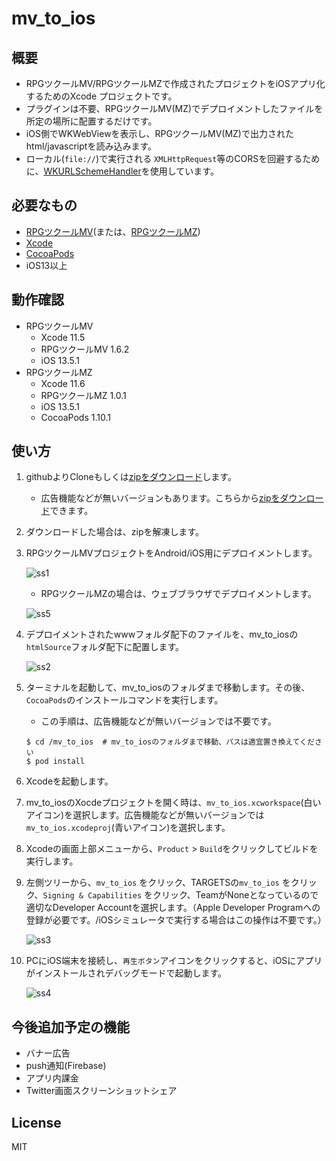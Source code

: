# mv_to_ios


## 概要
* RPGツクールMV/RPGツクールMZで作成されたプロジェクトをiOSアプリ化するためのXcode プロジェクトです。
* プラグインは不要、RPGツクールMV(MZ)でデプロイメントしたファイルを所定の場所に配置するだけです。
* iOS側でWKWebViewを表示し、RPGツクールMV(MZ)で出力されたhtml/javascriptを読み込みます。
* ローカル(`file://`)で実行される `XMLHttpRequest`等のCORSを回避するために、[WKURLSchemeHandler](https://developer.apple.com/documentation/webkit/wkurlschemehandler)を使用しています。



## 必要なもの

* [RPGツクールMV](https://tkool.jp/mv/)(または、[RPGツクールMZ](https://tkool.jp/mz/))
* [Xcode](https://apps.apple.com/jp/app/xcode/id497799835?mt=12)
* [CocoaPods](https://guides.cocoapods.org/using/getting-started)
* iOS13以上



## 動作確認

- RPGツクールMV
  - Xcode 11.5
  - RPGツクールMV 1.6.2
  - iOS 13.5.1
- RPGツクールMZ
  - Xcode 11.6
  - RPGツクールMZ 1.0.1
  - iOS 13.5.1
  - CocoaPods 1.10.1


## 使い方

1. githubよりCloneもしくは[zipをダウンロード](https://github.com/waffs702/mv_to_ios/archive/master.zip)します。
    - 広告機能などが無いバージョンもあります。こちらから[zipをダウンロード](https://github.com/waffs702/mv_to_ios/archive/vanilla.zip)できます。

2. ダウンロードした場合は、zipを解凍します。

3. RPGツクールMVプロジェクトをAndroid/iOS用にデプロイメントします。

    ![ss1](https://raw.githubusercontent.com/wiki/waffs702/mv_to_ios/images/ss1.jpg)

    - RPGツクールMZの場合は、ウェブブラウザでデプロイメントします。

    ![ss5](https://raw.githubusercontent.com/wiki/waffs702/mv_to_ios/images/ss5.jpg)

4. デプロイメントされたwwwフォルダ配下のファイルを、mv_to_iosの`htmlSource`フォルダ配下に配置します。

    ![ss2](https://raw.githubusercontent.com/wiki/waffs702/mv_to_ios/images/ss2.jpg)

5. ターミナルを起動して、mv_to_iosのフォルダまで移動します。その後、`CocoaPods`のインストールコマンドを実行します。

    - この手順は、広告機能などが無いバージョンでは不要です。
    ```
    $ cd /mv_to_ios  # mv_to_iosのフォルダまで移動、パスは適宜置き換えてください
    $ pod install
    ```

6. Xcodeを起動します。

7. mv_to_iosのXocdeプロジェクトを開く時は、`mv_to_ios.xcworkspace`(白いアイコン)を選択します。広告機能などが無いバージョンでは`mv_to_ios.xcodeproj`(青いアイコン)を選択します。

8. Xcodeの画面上部メニューから、`Product` > `Build`をクリックしてビルドを実行します。

9. 左側ツリーから、`mv_to_ios` をクリック、TARGETSの`mv_to_ios` をクリック、`Signing & Capabilities` をクリック、TeamがNoneとなっているので適切なDeveloper Accountを選択します。（Apple Developer Programへの登録が必要です。/iOSシミュレータで実行する場合はこの操作は不要です。）

    ![ss3](https://raw.githubusercontent.com/wiki/waffs702/mv_to_ios/images/ss3.jpg)

10. PCにiOS端末を接続し、`再生ボタン`アイコンをクリックすると、iOSにアプリがインストールされデバッグモードで起動します。

    ![ss4](https://raw.githubusercontent.com/wiki/waffs702/mv_to_ios/images/ss4.jpg)


## 今後追加予定の機能

- バナー広告
- push通知(Firebase)
- アプリ内課金
- Twitter画面スクリーンショットシェア



## License
MIT